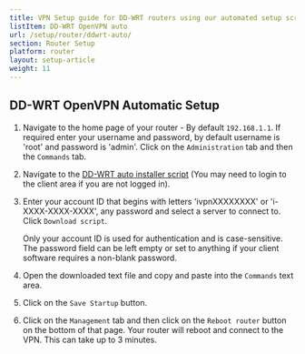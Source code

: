 ```yaml
---
title: VPN Setup guide for DD-WRT routers using our automated setup script
listItem: DD-WRT OpenVPN auto
url: /setup/router/ddwrt-auto/
section: Router Setup
platform: router
layout: setup-article
weight: 11
---
```

## DD-WRT OpenVPN Automatic Setup

1.  Navigate to the home page of your router - By default `192.168.1.1`. If required enter your username and password, by default username is 'root' and password is 'admin'. Click on the `Administration` tab and then the `Commands` tab.

2.  Navigate to the [DD-WRT auto installer script](/clientarea/ddwrt/) (You may need to login to the client area if you are not logged in).

3.  Enter your account ID that begins with letters 'ivpnXXXXXXXX' or 'i-XXXX-XXXX-XXXX', any password and select a server to connect to. Click `Download script`.

    <div markdown="1" class="notice notice--info">
    Only your account ID is used for authentication and is case-sensitive. The password field can be left empty or set to anything if your client software requires a non-blank password.
    </div>

4.  Open the downloaded text file and copy and paste into the `Commands` text area.

5.  Click on the `Save Startup` button.

6.  Click on the `Management` tab and then click on the `Reboot router` button on the bottom of that page. Your router will reboot and connect to the VPN. This can take up to 3 minutes.
